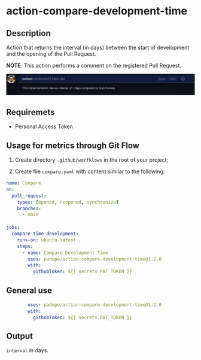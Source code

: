 # action-compare-development-time

## Description

Action that returns the interval (in days) between the start of development and the opening of the Pull Request.

**NOTE**: This action performs a comment on the registered Pull Request.

![Example Comment](./assets/comment-example.jpeg)

## Requiremets

- Personal Access Token

## Usage for metrics through Git Flow

1. Create directory `.github/worfklows` in the root of your project;

2. Create file `compare.yaml` with content similar to the following:

```yaml
name: Compare
on:
  pull_request:
    types: [opened, reopened, synchronize]
    branches:
      - main
    
jobs:
  compare-time-development:
    runs-on: ubuntu-latest
    steps:
      - name: Compare Development Time
        uses: padupe/action-compare-development-time@1.2.0
        with:
          githubToken: ${{ secrets.PAT_TOKEN }}
```

## General use

```yaml
        uses: padupe/action-compare-development-time@1.2.0
        with:
          githubToken: ${{ secrets.PAT_TOKEN }}
```

## Output

`interval` in days.